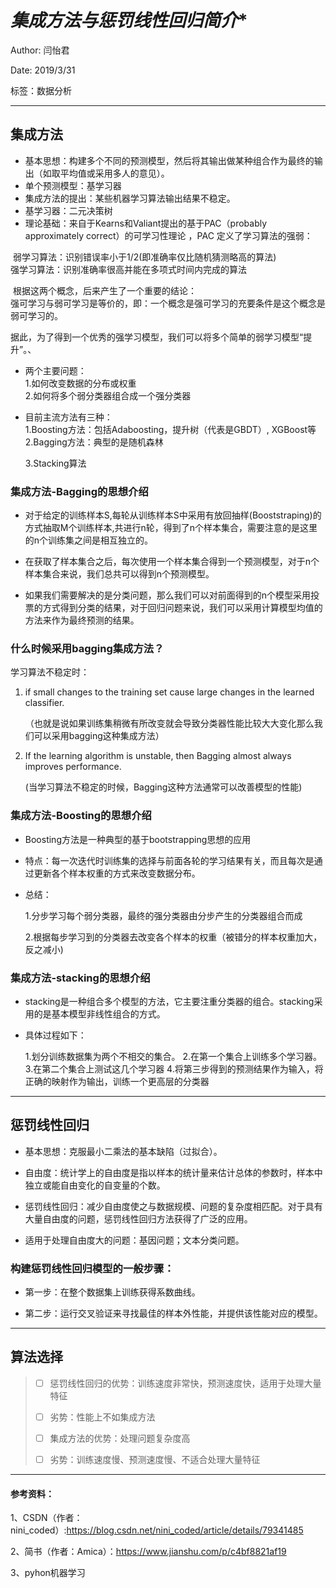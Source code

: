 # ﻿*集成方法与惩罚线性回归简介**



Author: 闫怡君

Date: 2019/3/31

标签：数据分析

---
## 集成方法

- 基本思想：构建多个不同的预测模型，然后将其输出做某种组合作为最终的输出（如取平均值或采用多人的意见）。
- 单个预测模型：基学习器
- 集成方法的提出：某些机器学习算法输出结果不稳定。
- 基学习器：二元决策树
- 理论基础：来自于Kearns和Valiant提出的基于PAC（probably approximately correct）的可学习性理论 ，PAC 定义了学习算法的强弱：

​                             弱学习算法：识别错误率小于1/2(即准确率仅比随机猜测略高的算法)  
​                             强学习算法：识别准确率很高并能在多项式时间内完成的算法

​                             根据这两个概念，后来产生了一个重要的结论：  
​                             强可学习与弱可学习是等价的，即：一个概念是强可学习的充要条件是这个概念是弱可学习的。

​                             据此，为了得到一个优秀的强学习模型，我们可以将多个简单的弱学习模型“提升”。、

-  两个主要问题：  
  1.如何改变数据的分布或权重  
  2.如何将多个弱分类器组合成一个强分类器

- 目前主流方法有三种：  
  1.Boosting方法：包括Adaboosting，提升树（代表是GBDT）, XGBoost等  
  2.Bagging方法：典型的是随机森林  

  3.Stacking算法

  

### 集成方法-Bagging的思想介绍
- 对于给定的训练样本S,每轮从训练样本S中采用有放回抽样(Booststraping)的方式抽取M个训练样本,共进行n轮，得到了n个样本集合，需要注意的是这里的n个训练集之间是相互独立的。

- 在获取了样本集合之后，每次使用一个样本集合得到一个预测模型，对于n个样本集合来说，我们总共可以得到n个预测模型。

- 如果我们需要解决的是分类问题，那么我们可以对前面得到的n个模型采用投票的方式得到分类的结果，对于回归问题来说，我们可以采用计算模型均值的方法来作为最终预测的结果。

  

### 什么时候采用bagging集成方法？
学习算法不稳定时：
1. if small changes to the training set cause large changes in the learned classifier.

   （也就是说如果训练集稍微有所改变就会导致分类器性能比较大大变化那么我们可以采用bagging这种集成方法）

2. If the learning algorithm is unstable, then Bagging almost always improves performance.

   (当学习算法不稳定的时候，Bagging这种方法通常可以改善模型的性能)

   

### 集成方法-Boosting的思想介绍

- Boosting方法是一种典型的基于bootstrapping思想的应用

- 特点：每一次迭代时训练集的选择与前面各轮的学习结果有关，而且每次是通过更新各个样本权重的方式来改变数据分布。

- 总结：

  1.分步学习每个弱分类器，最终的强分类器由分步产生的分类器组合而成  

  2.根据每步学习到的分类器去改变各个样本的权重（被错分的样本权重加大，反之减小)

  

### 集成方法-stacking的思想介绍

- stacking是一种组合多个模型的方法，它主要注重分类器的组合。stacking采用的是基本模型非线性组合的方式。

- 具体过程如下：

  1.划分训练数据集为两个不相交的集合。 
  2.在第一个集合上训练多个学习器。 
  3.在第二个集合上测试这几个学习器 
  4.将第三步得到的预测结果作为输入，将正确的映射作为输出，训练一个更高层的分类器



---

## 惩罚线性回归

- 基本思想：克服最小二乘法的基本缺陷（过拟合）。

- 自由度：统计学上的自由度是指以样本的统计量来估计总体的参数时，样本中独立或能自由变化的自变量的个数。

- 惩罚线性回归：减少自由度使之与数据规模、问题的复杂度相匹配。对于具有大量自由度的问题，惩罚线性回归方法获得了广泛的应用。

- 适用于处理自由度大的问题：基因问题；文本分类问题。

  

### 构建惩罚线性回归模型的一般步骤：

- 第一步：在整个数据集上训练获得系数曲线。

- 第二步：运行交叉验证来寻找最佳的样本外性能，并提供该性能对应的模型。

  

------

## 算法选择

>- [ ] 惩罚线性回归的优势：训练速度非常快，预测速度快，适用于处理大量特征
>
>- [ ] 劣势：性能上不如集成方法
>
>- [ ] 集成方法的优势：处理问题复杂度高
>
>- [ ] 劣势：训练速度慢、预测速度慢、不适合处理大量特征
>
>  

------

#### 参考资料：

1、CSDN（作者：nini_coded）:https://blog.csdn.net/nini_coded/article/details/79341485 

2、简书（作者：Amica）：https://www.jianshu.com/p/c4bf8821af19

3、pyhon机器学习